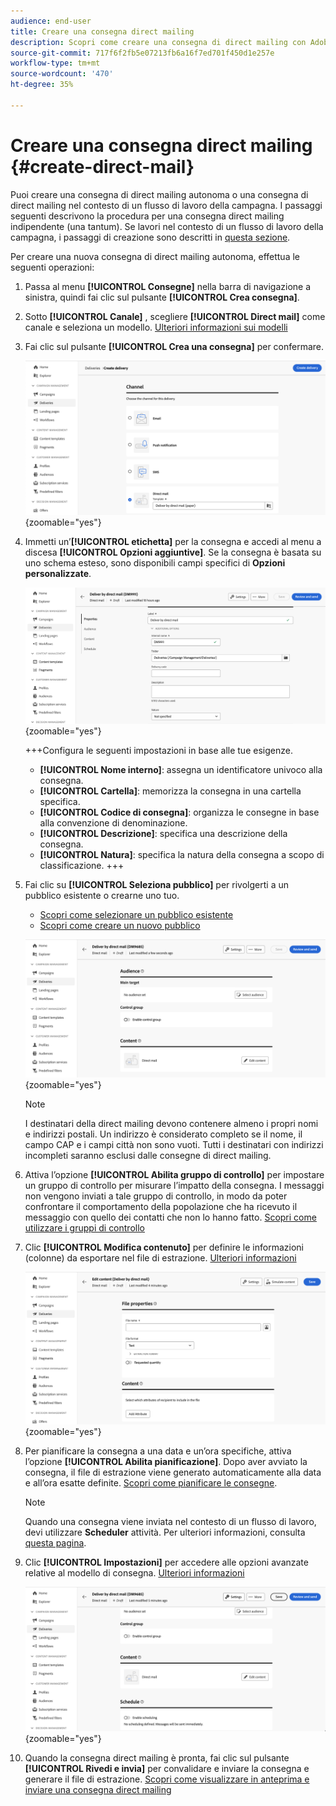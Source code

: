 ```yaml
---
audience: end-user
title: Creare una consegna direct mailing
description: Scopri come creare una consegna di direct mailing con Adobe Campaign Web
source-git-commit: 717f6f2fb5e07213fb6a16f7ed701f450d1e257e
workflow-type: tm+mt
source-wordcount: '470'
ht-degree: 35%

---
```



# Creare una consegna direct mailing {#create-direct-mail}

Puoi creare una consegna di direct mailing autonoma o una consegna di direct mailing nel contesto di un flusso di lavoro della campagna. I passaggi seguenti descrivono la procedura per una consegna direct mailing indipendente (una tantum). Se lavori nel contesto di un flusso di lavoro della campagna, i passaggi di creazione sono descritti in [questa sezione](../workflows/activities/channels.md#create-a-delivery-in-a-campaign-workflow).

Per creare una nuova consegna di direct mailing autonoma, effettua le seguenti operazioni:

1. Passa al menu **[!UICONTROL Consegne]** nella barra di navigazione a sinistra, quindi fai clic sul pulsante **[!UICONTROL Crea consegna]**.

1. Sotto **[!UICONTROL Canale]** , scegliere **[!UICONTROL Direct mail]** come canale e seleziona un modello. [Ulteriori informazioni sui modelli](../msg/delivery-template.md)

1. Fai clic sul pulsante **[!UICONTROL Crea una consegna]** per confermare.

   ![](assets/dm-create.png){zoomable=&quot;yes&quot;}

1. Immetti un’**[!UICONTROL etichetta]** per la consegna e accedi al menu a discesa **[!UICONTROL Opzioni aggiuntive]**. Se la consegna è basata su uno schema esteso, sono disponibili campi specifici di **Opzioni personalizzate**.

   ![](assets/dm-properties.png){zoomable=&quot;yes&quot;}

   +++Configura le seguenti impostazioni in base alle tue esigenze.
   * **[!UICONTROL Nome interno]**: assegna un identificatore univoco alla consegna.
   * **[!UICONTROL Cartella]**: memorizza la consegna in una cartella specifica.
   * **[!UICONTROL Codice di consegna]**: organizza le consegne in base alla convenzione di denominazione.
   * **[!UICONTROL Descrizione]**: specifica una descrizione della consegna.
   * **[!UICONTROL Natura]**: specifica la natura della consegna a scopo di classificazione.
+++

1. Fai clic su **[!UICONTROL Seleziona pubblico]** per rivolgerti a un pubblico esistente o crearne uno tuo.

   * [Scopri come selezionare un pubblico esistente](../audience/add-audience.md)
   * [Scopri come creare un nuovo pubblico](../audience/one-time-audience.md)

   ![](assets/dm-audience.png){zoomable=&quot;yes&quot;}

   >[!NOTE]
   >
   >I destinatari della direct mailing devono contenere almeno i propri nomi e indirizzi postali. Un indirizzo è considerato completo se il nome, il campo CAP e i campi città non sono vuoti. Tutti i destinatari con indirizzi incompleti saranno esclusi dalle consegne di direct mailing.

1. Attiva l’opzione **[!UICONTROL Abilita gruppo di controllo]** per impostare un gruppo di controllo per misurare l’impatto della consegna. I messaggi non vengono inviati a tale gruppo di controllo, in modo da poter confrontare il comportamento della popolazione che ha ricevuto il messaggio con quello dei contatti che non lo hanno fatto. [Scopri come utilizzare i gruppi di controllo](../audience/control-group.md)

1. Clic **[!UICONTROL Modifica contenuto]** per definire le informazioni (colonne) da esportare nel file di estrazione. [Ulteriori informazioni](content-direct-mail.md)

   ![](assets/dm-content.png){zoomable=&quot;yes&quot;}

1. Per pianificare la consegna a una data e un’ora specifiche, attiva l’opzione **[!UICONTROL Abilita pianificazione]**. Dopo aver avviato la consegna, il file di estrazione viene generato automaticamente alla data e all’ora esatte definite. [Scopri come pianificare le consegne](../msg/gs-messages.md#gs-schedule).

   >[!NOTE]
   >
   >Quando una consegna viene inviata nel contesto di un flusso di lavoro, devi utilizzare **Scheduler** attività. Per ulteriori informazioni, consulta [questa pagina](../workflows/activities/scheduler.md).

1. Clic **[!UICONTROL Impostazioni]** per accedere alle opzioni avanzate relative al modello di consegna. [Ulteriori informazioni](../advanced-settings/delivery-settings.md)

   ![](assets/dm-settings.png){zoomable=&quot;yes&quot;}

1. Quando la consegna direct mailing è pronta, fai clic sul pulsante **[!UICONTROL Rivedi e invia]** per convalidare e inviare la consegna e generare il file di estrazione. [Scopri come visualizzare in anteprima e inviare una consegna direct mailing](send-direct-mail.md)

